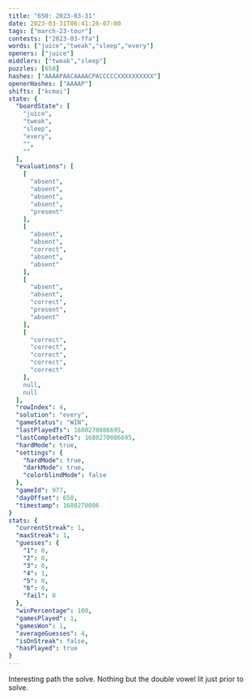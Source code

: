 ```yaml
---
title: "650: 2023-03-31"
date: 2023-03-31T06:41:26-07:00
tags: ["march-23-tour"]
contests: ["2023-03-ffa"]
words: ["juice","tweak","sleep","every"]
openers: ["juice"]
middlers: ["tweak","sleep"]
puzzles: [650]
hashes: ["AAAAPAACAAAACPACCCCCXXXXXXXXXX"]
openerHashes: ["AAAAP"]
shifts: ["kcmai"]
state: {
  "boardState": [
    "juice",
    "tweak",
    "sleep",
    "every",
    "",
    ""
  ],
  "evaluations": [
    [
      "absent",
      "absent",
      "absent",
      "absent",
      "present"
    ],
    [
      "absent",
      "absent",
      "correct",
      "absent",
      "absent"
    ],
    [
      "absent",
      "absent",
      "correct",
      "present",
      "absent"
    ],
    [
      "correct",
      "correct",
      "correct",
      "correct",
      "correct"
    ],
    null,
    null
  ],
  "rowIndex": 4,
  "solution": "every",
  "gameStatus": "WIN",
  "lastPlayedTs": 1680270086695,
  "lastCompletedTs": 1680270086695,
  "hardMode": true,
  "settings": {
    "hardMode": true,
    "darkMode": true,
    "colorblindMode": false
  },
  "gameId": 977,
  "dayOffset": 650,
  "timestamp": 1680270086
}
stats: {
  "currentStreak": 1,
  "maxStreak": 1,
  "guesses": {
    "1": 0,
    "2": 0,
    "3": 0,
    "4": 1,
    "5": 0,
    "6": 0,
    "fail": 0
  },
  "winPercentage": 100,
  "gamesPlayed": 1,
  "gamesWon": 1,
  "averageGuesses": 4,
  "isOnStreak": false,
  "hasPlayed": true
}
---
```

<!-- more -->
Interesting path the solve. Nothing but the double vowel lit just prior to solve. 
